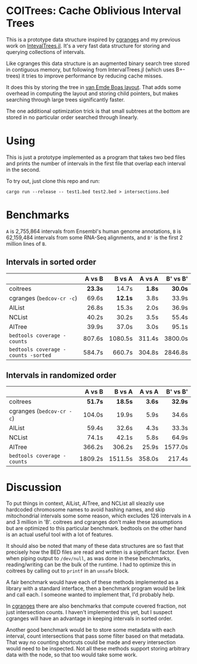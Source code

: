 
# COITrees: Cache Oblivious Interval Trees

This is a prototype data structure inspired by
[cgranges](https://github.com/lh3/cgranges) and my previous work on
[IntevalTrees.jl](https://github.com/BioJulia/IntervalTrees.jl). It's a very
fast data structure for storing and querying collections of intervals.

Like cgranges this data structure is an augmented binary search tree stored
in contiguous memory, but following from IntervalTrees.jl (which uses
B+-trees) it tries to improve performance by reducing cache misses.

It does this by storing the tree in [van Emde Boas
layout](http://erikdemaine.org/papers/FOCS2000b/paper.pdf). That adds some
overhead in computing the layout and storing child pointers, but makes
searching through large trees significantly faster.

The one additional optimization trick is that small subtrees at the bottom
are stored in no particular order searched through linearly.

# Using

This is just a prototype implemented as a program that takes two bed files and
prints the number of intervals in the first file that overlap each interval in the second.

To try out, just clone this repo and run:
```shell
cargo run --release -- test1.bed test2.bed > intersections.bed
```

# Benchmarks

`A` is 2,755,864 intervals from Ensembl's human genome annotations, `B` is
62,159,484 intervals from some RNA-Seq alignments, and `B'` is the first 2
million lines of `B`.

## Intervals in sorted order

|                                     |     A vs B |     B vs A |  A vs A  | B' vs B'   |
| ---------------------------         | ---------: | ---------: | -------: | ---------: |
| coitrees                            |  **23.3s** |      14.7s | **1.8s** | **30.0s**  |
| cgranges (`bedcov-cr -c`)           |      69.6s |  **12.1s** |   3.8s   |  33.9s     |
| AIList                              |      26.8s |      15.3s |   2.0s   |  36.9s     |
| NCList                              |      40.2s |      30.2s |   3.5s   |  55.4s     |
| AITree                              |      39.9s |      37.0s |   3.0s   |  95.1s     |
| `bedtools coverage -counts`         |     807.6s |    1080.5s |   311.4s |  3800.0s   |
| `bedtools coverage -counts -sorted` |     584.7s |     660.7s |   304.8s |  2846.8s   |

## Intervals in randomized order

|                                     |     A vs B |     B vs A | A vs A  | B' vs B'   |
| ---------------------------         | ---------: | ---------: | -------: | --------: |
| coitrees                            |  **51.7s** |  **18.5s** | **3.6s** | **32.9s** |
| cgranges (`bedcov-cr -c`)           |     104.0s |      19.9s |     5.9s |     34.6s |
| AIList                              |      59.4s |      32.6s |     4.3s |     33.3s |
| NCList                              |      74.1s |      42.1s |     5.8s |     64.9s |
| AITree                              |     366.2s |     306.2s |    25.9s |   1577.0s |
| `bedtools coverage -counts`         |   1809.2s  |    1511.5s |   358.0s |    217.4s |

# Discussion

To put things in context, AIList, AITree, and NCList all sleazily use
hardcoded chromosome names to avoid hashing names, and skip mitochondrial
intervals some some reason, which excludes 126 intervals in `A` and 3 million
in 'B'. coitrees and cgranges don't make these assumptions but are optimized
to this particular benchmark. bedtools on the other hand is an actual useful
tool with a lot of features.

It should also be noted that many of these data structures are so fast that
precisely how the BED files are read and written is a significant factor.
Even when piping output to `/dev/null`, as was done in these benchmarks,
reading/writing can be the bulk of the runtime. I had to optimize this in
coitrees by calling out to `printf` in an `unsafe` block.

A fair benchmark would have each of these methods implemented as a library
with a standard interface, then a benchmark program would be link and call
each. I someone wanted to implement that, I'd probably help.

In [cgranges](https://github.com/lh3/cgranges) there are also benchmarks that
compute covered fraction, not just intersection counts. I haven't implemented
this yet, but I suspect cgranges will have an advantage in keeping intervals
in sorted order.

Another good benchmark would be to store some metadata with each interval,
count intersections that pass some filter based on that metadata. That way no
counting shortcuts could be made and every intersection would need to be
inspected. Not all these methods support storing arbitrary data with the
node, so that too would take some work.
